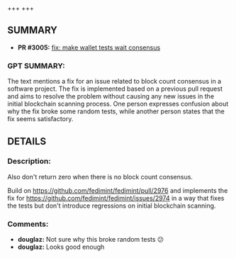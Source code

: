 +++
+++
## SUMMARY
- **PR #3005:** [fix: make wallet tests wait consensus](https://github.com/fedimint/fedimint/pull/3005)

### GPT SUMMARY:
The text mentions a fix for an issue related to block count consensus in a software project. The fix is implemented based on a previous pull request and aims to resolve the problem without causing any new issues in the initial blockchain scanning process. One person expresses confusion about why the fix broke some random tests, while another person states that the fix seems satisfactory.

## DETAILS
### Description:
Also don't return zero when there is no block count consensus.

Build on https://github.com/fedimint/fedimint/pull/2976 and implements the fix for https://github.com/fedimint/fedimint/issues/2974 in a way that fixes the tests but don't introduce regressions on initial blockchain scanning.

### Comments:
- **douglaz:** Not sure why this broke random tests :confused: 
- **douglaz:** Looks good enough

